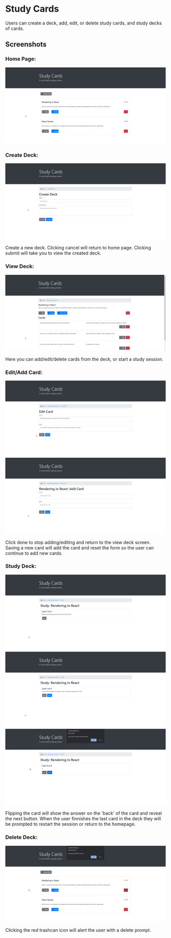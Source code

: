 # Study Cards
Users can create a deck, add, edit, or delete study cards, and study decks of cards.

## Screenshots

### Home Page:

![home page](screenshots/HomePage.png)

### Create Deck:

![create deck](screenshots/CreateDeck.png)

Create a new deck. Clicking cancel will return to home page. Clicking submit will take you to view the created deck.

### View Deck:

![view deck](screenshots/ViewDeck.png)

Here you can add/edit/delete cards from the deck, or start a study session.

### Edit/Add Card:

![edit card](screenshots/EditCard.png)
![add card](screenshots/AddCard.png)

Click done to stop adding/editing and return to the view deck screen. Saving a new card will add the card and reset the form so the user can continue to add new cards.

### Study Deck:

![study](screenshots/Study.png)
![study flip](screenshots/StudyB.png)
![restart prompt](screenshots/RestartPrompt.png)

Flipping the card will show the answer on the 'back' of the card and reveal the next button. When the user finnishes the last card in the deck they will be prompted to restart the session or return to the homepage. 

### Delete Deck:

![delete deck](screenshots/DeletePrompt.png)

Clicking the red trashcan icon will alert the user with a delete prompt.
